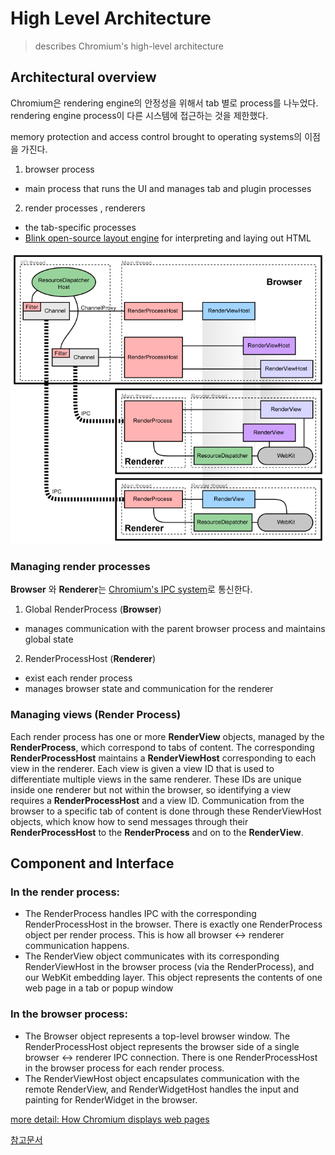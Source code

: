 # High Level Architecture

> describes Chromium's high-level architecture

## Architectural overview

Chromium은 rendering engine의 안정성을 위해서 tab 별로 process를 나누었다. rendering engine process이 다른 시스템에 접근하는 것을 제한했다.

memory protection and access control brought to operating systems의 이점을 가진다.

1. browser process

- main process that runs the UI and manages tab and plugin processes

2. render processes , renderers

- the tab-specific processes
- [Blink open-source layout engine](https://www.chromium.org/blink) for interpreting and laying out HTML

![architecture](./images/arch.png)

### Managing render processes

**Browser** 와 **Renderer**는 [Chromium's IPC system](https://www.chromium.org/developers/design-documents/inter-process-communication)로 통신한다.

1. Global RenderProcess (**Browser**)

- manages communication with the parent browser process and maintains global state

2. RenderProcessHost (**Renderer**)

- exist each render process
- manages browser state and communication for the renderer

### Managing views (Render Process)

Each render process has one or more **RenderView** objects, managed by the **RenderProcess**, which correspond to tabs of content. The corresponding **RenderProcessHost** maintains a **RenderViewHost** corresponding to each view in the renderer. Each view is given a view ID that is used to differentiate multiple views in the same renderer. These IDs are unique inside one renderer but not within the browser, so identifying a view requires a **RenderProcessHost** and a view ID. Communication from the browser to a specific tab of content is done through these RenderViewHost objects, which know how to send messages through their **RenderProcessHost** to the **RenderProcess** and on to the **RenderView**.

## Component and Interface

### In the render process:

- The RenderProcess handles IPC with the corresponding RenderProcessHost in the browser. There is exactly one RenderProcess object per render process. This is how all browser ↔ renderer communication happens.
- The RenderView object communicates with its corresponding RenderViewHost in the browser process (via the RenderProcess), and our WebKit embedding layer. This object represents the contents of one web page in a tab or popup window

### In the browser process:

- The Browser object represents a top-level browser window.
  The RenderProcessHost object represents the browser side of a single browser ↔ renderer IPC connection. There is one RenderProcessHost in the browser process for each render process.
- The RenderViewHost object encapsulates communication with the remote RenderView, and RenderWidgetHost handles the input and painting for RenderWidget in the browser.

[more detail: How Chromium displays web pages](https://www.chromium.org/developers/design-documents/displaying-a-web-page-in-chrome)

[참고문서](https://www.chromium.org/developers/design-documents/multi-process-architecture)
